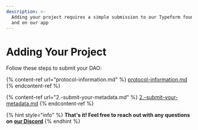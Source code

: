 ```yaml
---
description: >-
  Adding your project requires a simple submission to our Typeform found here
  and on our app
---
```


# Adding Your Project

Follow these steps to submit your DAO:

{% content-ref url="protocol-information.md" %}
[protocol-information.md](protocol-information.md)
{% endcontent-ref %}

{% content-ref url="2.-submit-your-metadata.md" %}
[2.-submit-your-metadata.md](2.-submit-your-metadata.md)
{% endcontent-ref %}

{% hint style="info" %}
**That's it! Feel free to reach out with any questions on** [**our Discord**](https://discord.com/invite/CEZ8WfuK8s)
{% endhint %}
